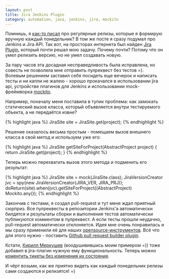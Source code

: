 ```yaml
---
layout: post
title: Jira Jenkins Plugin
category: automation, java, jenkins, jira, mockito
---
```


Помнишь, я [как-то писал](http://artkoshelev.github.io/posts/real-life-automation) про регулярные релизы, которые я формирую вручную каждый понедельник? В том же посте я сразу подумал про Jenkins и Jira API. Так вот, на просторах интернета был найден [Jira Plugin](https://wiki.jenkins-ci.org/display/JENKINS/JIRA+Plugin), который почти решал мою задачу. Почему почти? Потому что он умел релизить версию, но не умел создавать новую. 

За пару часов эта досадная несправедливость была исправлена, но совесть не позволяла мне отправить пулреквест без тестов =). Волевым решением заставил себя посидеть еще вечерок и написать тесты и ни капли не жалею - хорошо прокачался в использовании jira api, устройстве плагинов для Jenkins и использовании mock-фреймворка [mockito](https://code.google.com/p/mockito/).

Например, поначалу меня поставила в тупик проблема: как замокать статический вызов класса, который объявляется внутри тестируемого объекта, а не передаётся извне?

{% highlight java %}
JiraSite site = JiraSite.get(project);
{% endhighlight %}

Решение оказалось весьма простым - помещаем вызов внешнего класса в свой метод и используем уже его:

{% highlight java %}
JiraSite getSiteForProject(AbstractProject<?, ?> project) {
    return JiraSite.get(project);
}
{% endhighlight %}

Теперь можно перехватить вызов этого метода и подменить его результат:

{% highlight java %}
JiraSite site = mock(JiraSite.class);
JiraVersionCreator jvc = spy(new JiraVersionCreator(JIRA_VER, JIRA_PRJ));
doReturn(site).when(jvc).getSiteForProject((AbstractProject<?, ?>) Mockito.any());
{% endhighlight %}

Закончив с тестами, я создал pull-request и тут меня ждал приятный сюрприз. Все пулреквесты в репозитории Jenkins'a автоматически билдятся и результаты сборки и выполнения тестов автоматически публикуются комментом в пулреквест. А если тесты прошли неудачно, pull-request автоматически отклоняется. Идея мне очень понравилась и мы сразу применили её для наших [opensource-инструментов](https://github.com/yandex-qatools/). Всё что для этого нужно - поставить [Github pull request builder plugin](https://wiki.jenkins-ci.org/display/JENKINS/GitHub+pull+request+builder+plugin).

Кстати, [Кирилл Меркушев](https://twitter.com/delnariel) (воодушивившись моим примером =)) тоже добавил в jira-плагин нужную ему функциональность. Теперь можно [коментить тикеты без изменения их состояния](https://github.com/jenkinsci/jira-plugin/pull/38).

И чёрт возьми, как же приятно видеть как каждый понедельник релизы сами создаются и релизятся! =)